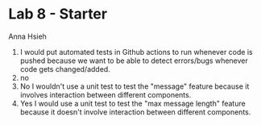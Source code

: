 # Lab 8 - Starter
Anna Hsieh
1. I would put automated tests in Github actions to run whenever code is pushed because we want to be able to detect errors/bugs whenever code gets changed/added.  
2. no
3. No I wouldn't use a unit test to test the "message" feature because it involves interaction between different components.
4. Yes I would use a unit test to test the "max message length" feature because it doesn't involve interaction between different components. 
